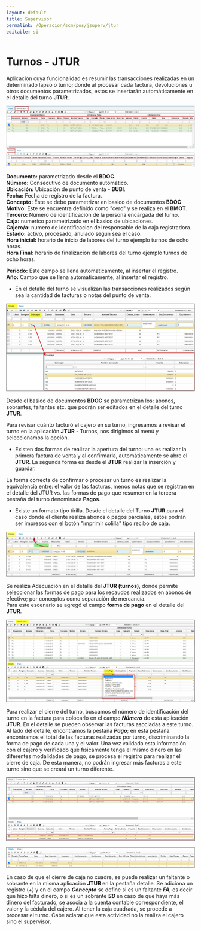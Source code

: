 ```yaml
---
layout: default
title: Supervisor
permalink: /Operacion/scm/pos/jsuperv/jtur
editable: si
---
```


# Turnos - JTUR

Aplicación cuya funcionalidad es resumir las transacciones realizadas en un determinado lapso o turno; donde al procesar cada factura, devoluciones u otros documentos parametrizados, estos se insertarán automáticamente en el detalle del turno **JTUR**.  

![](jtur1.png)  

**Documento:** parametrizado desde el **BDOC.**  
**Número:** Consecutivo de documento automático.  
**Ubicación:** Ubicación de punto de venta - **BUBI**.  
**Fecha:** Fecha de registro de la factura.  
**Concepto:** Éste se debe parametrizar en basico de documentos **BDOC**.  
**Motivo:**  Este se encuentra definido como "cero" y se realiza en el **BMOT**.  
**Tercero:** Número de identificación de la persona encargada del turno.  
**Caja:** numerico parametrizado en el basico de ubicaciones.  
**Cajero/a:** numero de identificacion del responsable de la caja registradora.  
**Estado:** activo, procesado, anulado segun sea el caso.  
**Hora inicial:** horario de inicio de labores del turno ejemplo turnos de ocho horas.  
**Hora Final:** horario de finalizacion de labores del turno ejemplo turnos de ocho horas.  

**Periodo:** Este campo se llena automaticamente, al insertar el registro.  
**Año:** Campo que se llena automaticamente, al insertar el registro.   


* En el detalle del turno se visualizan las transacciones realizados según sea la cantidad de facturas o notas del punto de venta.  

![](jtur3.png)  

Desde el basico de documentos **BDOC** se parametrizan los: abonos, sobrantes, faltantes etc. que podrán ser editados en el detalle del turno **JTUR**.  


Para revisar cuánto facturó el cajero en su turno, ingresamos a revisar el turno en la aplicación **JTUR** - Turnos, nos dirigimos al menú y seleccionamos la opción.  


* Existen dos formas de realizar la apertura del turno: una es realizar la primera factura de venta y al confirmarla, automáticamente se abre el **JTUR**. La segunda forma es desde el **JTUR** realizar la inserción y guardar.  


La forma correcta de confirmar o procesar un turno es realizar la equivalencia entre: el valor de las facturas, menos notas que se registran en el detalle del JTUR vs. las formas de pago que resumen en la tercera pestaña del turno denominada **Pagos**.  



* Existe un formato tipo tirilla. Desde el detalle del Turno **JTUR** para el caso donde el cliente realiza abonos o pagos parciales, estos podrán ser impresos con el botón "imprimir colilla" tipo recibo de caja.  


![](jtur2.png)

Se realiza Adecuación en el detalle del **JTUR (turnos)**, donde permite seleccionar las formas de pago para los recaudos realizados en abonos de efectivo; por conceptos como separación de mercancía.  
Para este escenario se agregó el campo **forma de pago** en el detalle del **JTUR**.   

![](jtur5.png)  


Para realizar el cierre del turno, buscamos el número de identificación del turno en la factura para colocarlo en el campo **_Número_** de esta aplicación **JTUR**.  En el detalle se pueden observar las facturas asociadas a este turno. Al lado del detalle, encontramos la pestaña **_Pago_**; en esta pestaña encontramos el total de las facturas realizadas por turno, discriminando la forma de pago de cada una y el valor. Una vez validada esta información con el cajero y verificado que físicamente tenga el mismo dinero en las diferentes modalidades de pago, se procesa el registro para realizar el cierre de caja. De esta manera, no podrán ingresar más facturas a este turno sino que se creará un turno diferente.  


![](jtur6.png)  


![](jtur7.png)  


En caso de que el cierre de caja no cuadre, se puede realizar un faltante o sobrante en la misma aplicación **JTUR** en la pestaña detalle.  Se adiciona un registro (+) y en el campo **_Concepto_** se define si es un faltante **_FA_**, es decir que hizo falta dinero, o si es un sobrante **_SB_** en caso de que haya más dinero del facturado, se asocia a la cuenta contable correspondiente, el valor y la cédula del cajero.  Al tener la caja cuadrada, se procede a procesar el turno.  Cabe aclarar que esta actividad no la realiza el cajero sino el supervisor.







